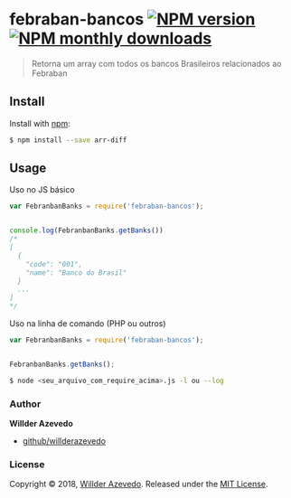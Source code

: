 # febraban-bancos [![NPM version](https://img.shields.io/npm/v/arr-diff.svg?style=flat)](https://www.npmjs.com/package/febraban-bancos) [![NPM monthly downloads](https://img.shields.io/npm/dm/arr-diff.svg?style=flat)](https://npmjs.org/package/febraban-bancos)

> Retorna um array com todos os bancos Brasileiros relacionados ao Febraban

## Install

Install with [npm](https://www.npmjs.com/):

```sh
$ npm install --save arr-diff
```

## Usage

Uso no JS básico

```js
var FebranbanBanks = require('febraban-bancos');


console.log(FebranbanBanks.getBanks())
/*
[
  {
    "code": "001",
    "name": "Banco do Brasil"
  }
  ...
]
*/
```

Uso na linha de comando (PHP ou outros)

```js
var FebranbanBanks = require('febraban-bancos');


FebranbanBanks.getBanks();
```

```bash
$ node <seu_arquivo_com_require_acima>.js -l ou --log
```
### Author

**Willder Azevedo**

* [github/willderazevedo](https://github.com/willderazevedo)

### License

Copyright © 2018, [Willder Azevedo](https://github.com/willderazevedo).
Released under the [MIT License](LICENSE).
